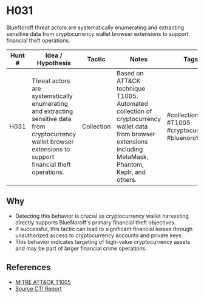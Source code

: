 # H031

BlueNoroff threat actors are systematically enumerating and extracting sensitive data from cryptocurrency wallet browser extensions to support financial theft operations.

| Hunt #       | Idea / Hypothesis                                                      | Tactic         | Notes                                                                              | Tags                           | Submitter           |
|--------------|-------------------------------------------------------------------------|----------------|------------------------------------------------------------------------------------|--------------------------------|---------------------|
| H031    | Threat actors are systematically enumerating and extracting sensitive data from cryptocurrency wallet browser extensions to support financial theft operations. | Collection | Based on ATT&CK technique T1005. Automated collection of cryptocurrency wallet data from browser extensions including MetaMask, Phantom, Keplr, and others. | #collection #T1005 #cryptocurrency #bluenoroff | [Sydney Marrone](https://www.linkedin.com/in/sydneymarrone/) |

## Why
- Detecting this behavior is crucial as cryptocurrency wallet harvesting directly supports BlueNoroff's primary financial theft objectives.
- If successful, this tactic can lead to significant financial losses through unauthorized access to cryptocurrency accounts and private keys.
- This behavior indicates targeting of high-value cryptocurrency assets and may be part of larger financial crime operations.

## References
- [MITRE ATT&CK T1005](https://attack.mitre.org/techniques/T1005/)
- [Source CTI Report](https://www.huntress.com/blog/inside-bluenoroff-web3-intrusion-analysis)
